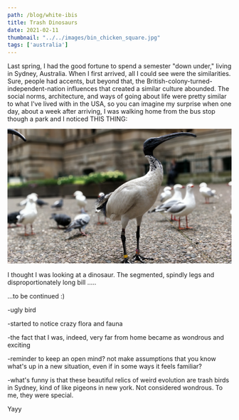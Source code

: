 ```yaml
---
path: /blog/white-ibis
title: Trash Dinosaurs
date: 2021-02-11
thumbnail: "../../images/bin_chicken_square.jpg"
tags: ['australia']
---
```


Last spring, I had the good fortune to spend a semester "down under," living in Sydney, Australia.  When I first arrived, all I could see were the similarities.  Sure, people had accents, but beyond that, the British-colony-turned-independent-nation influences that created a similar culture abounded.  The social norms, architecture, and ways of going about life were pretty similar to what I've lived with in the USA, so you can imagine my surprise when one day, about a week after arriving, I was walking home from the bus stop though a park and I noticed THIS THING: 

![White Ibis, a bird with tall, spindly black legs, a white body, and a thin, long black neck and head with thin, black beak to match.](../../images/bin_chicken.jpg)

I thought I was looking at a dinosaur.  The segmented, spindly legs and disproportionately long bill .....

...to be continued :)

-ugly bird

-started to notice crazy flora and fauna

-the fact that I was, indeed, very far from home became as wondrous and exciting

-reminder to keep an open mind? not make assumptions that you know what's up in a new situation, even if in some ways it feels familiar?

-what's funny is that these beautiful relics of weird evolution are trash birds in Sydney, kind of like pigeons in new york. Not considered wondrous.  To me, they were special.

Yayy
